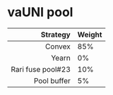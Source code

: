 # vaUNI pool
|Strategy | Weight |
|-------: | --------|
|Convex | 85%     |
|Yearn| 0%     |
|Rari fuse pool#23 | 10%     |
|Pool buffer | 5%     |
